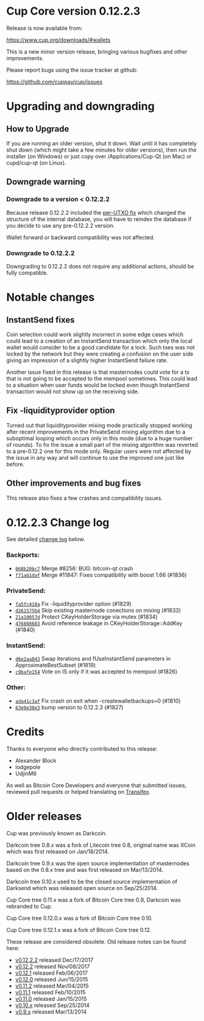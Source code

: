 Cup Core version 0.12.2.3
==========================

Release is now available from:

  <https://www.cup.org/downloads/#wallets>

This is a new minor version release, bringing various bugfixes and other
improvements.

Please report bugs using the issue tracker at github:

  <https://github.com/cuppay/cup/issues>


Upgrading and downgrading
=========================

How to Upgrade
--------------

If you are running an older version, shut it down. Wait until it has completely
shut down (which might take a few minutes for older versions), then run the
installer (on Windows) or just copy over /Applications/Cup-Qt (on Mac) or
cupd/cup-qt (on Linux).

Downgrade warning
-----------------

### Downgrade to a version < 0.12.2.2

Because release 0.12.2.2 included the [per-UTXO fix](release-notes/cup/release-notes-0.12.2.2.md#per-utxo-fix)
which changed the structure of the internal database, you will have to reindex
the database if you decide to use any pre-0.12.2.2 version.

Wallet forward or backward compatibility was not affected.

### Downgrade to 0.12.2.2

Downgrading to 0.12.2.2 does not require any additional actions, should be
fully compatible.

Notable changes
===============

InstantSend fixes
-----------------

Coin selection could work slightly incorrect in some edge cases which could
lead to a creation of an InstantSend transaction which only the local wallet
would consider to be a good candidate for a lock. Such txes was not locked by
the network but they were creating a confusion on the user side giving an
impression of a slightly higher InstantSend failure rate.

Another issue fixed in this release is that masternodes could vote for a tx
that is not going to be accepted to the mempool sometimes. This could lead to
a situation when user funds would be locked even though InstantSend transaction
would not show up on the receiving side.

Fix -liquidityprovider option
-----------------------------

Turned out that liquidityprovider mixing mode practically stopped working after
recent improvements in the PrivateSend mixing algorithm due to a suboptimal
looping which occurs only in this mode (due to a huge number of rounds). To fix
the issue a small part of the mixing algorithm was reverted to a pre-0.12.2 one
for this mode only. Regular users were not affected by the issue in any way and
will continue to use the improved one just like before.

Other improvements and bug fixes
--------------------------------

This release also fixes a few crashes and compatibility issues.


0.12.2.3 Change log
===================

See detailed [change log](https://github.com/cuppay/cup/compare/v0.12.2.2...cuppay:v0.12.2.3) below.

### Backports:
- [`068b20bc7`](https://github.com/cuppay/cup/commit/068b20bc7) Merge #8256: BUG: bitcoin-qt crash
- [`f71ab1daf`](https://github.com/cuppay/cup/commit/f71ab1daf) Merge #11847: Fixes compatibility with boost 1.66 (#1836)

### PrivateSend:
- [`fa5fc418a`](https://github.com/cuppay/cup/commit/fa5fc418a) Fix -liquidityprovider option (#1829)
- [`d261575b4`](https://github.com/cuppay/cup/commit/d261575b4) Skip existing masternode conections on mixing (#1833)
- [`21a10057d`](https://github.com/cuppay/cup/commit/21a10057d) Protect CKeyHolderStorage via mutex (#1834)
- [`476888683`](https://github.com/cuppay/cup/commit/476888683) Avoid reference leakage in CKeyHolderStorage::AddKey (#1840)

### InstantSend:
- [`d6e2aa843`](https://github.com/cuppay/cup/commit/d6e2aa843) Swap iterations and fUseInstantSend parameters in ApproximateBestSubset (#1819)
- [`c9bafe154`](https://github.com/cuppay/cup/commit/c9bafe154) Vote on IS only if it was accepted to mempool (#1826)

### Other:
- [`ada41c3af`](https://github.com/cuppay/cup/commit/ada41c3af) Fix crash on exit when -createwalletbackups=0 (#1810)
- [`63e0e30e3`](https://github.com/cuppay/cup/commit/63e0e30e3) bump version to 0.12.2.3 (#1827)

Credits
=======

Thanks to everyone who directly contributed to this release:

- Alexander Block
- lodgepole
- UdjinM6

As well as Bitcoin Core Developers and everyone that submitted issues,
reviewed pull requests or helped translating on
[Transifex](https://www.transifex.com/projects/p/cup/).


Older releases
==============

Cup was previously known as Darkcoin.

Darkcoin tree 0.8.x was a fork of Litecoin tree 0.8, original name was XCoin
which was first released on Jan/18/2014.

Darkcoin tree 0.9.x was the open source implementation of masternodes based on
the 0.8.x tree and was first released on Mar/13/2014.

Darkcoin tree 0.10.x used to be the closed source implementation of Darksend
which was released open source on Sep/25/2014.

Cup Core tree 0.11.x was a fork of Bitcoin Core tree 0.9,
Darkcoin was rebranded to Cup.

Cup Core tree 0.12.0.x was a fork of Bitcoin Core tree 0.10.

Cup Core tree 0.12.1.x was a fork of Bitcoin Core tree 0.12.

These release are considered obsolete. Old release notes can be found here:

- [v0.12.2.2](release-notes/cup/release-notes-0.12.2.2.md) released Dec/17/2017
- [v0.12.2](release-notes/cup/release-notes-0.12.2.md) released Nov/08/2017
- [v0.12.1](release-notes/cup/release-notes-0.12.1.md) released Feb/06/2017
- [v0.12.0](release-notes/cup/release-notes-0.12.0.md) released Jun/15/2015
- [v0.11.2](release-notes/cup/release-notes-0.11.2.md) released Mar/04/2015
- [v0.11.1](release-notes/cup/release-notes-0.11.1.md) released Feb/10/2015
- [v0.11.0](release-notes/cup/release-notes-0.11.0.md) released Jan/15/2015
- [v0.10.x](release-notes/cup/release-notes-0.10.0.md) released Sep/25/2014
- [v0.9.x](release-notes/cup/release-notes-0.9.0.md) released Mar/13/2014

